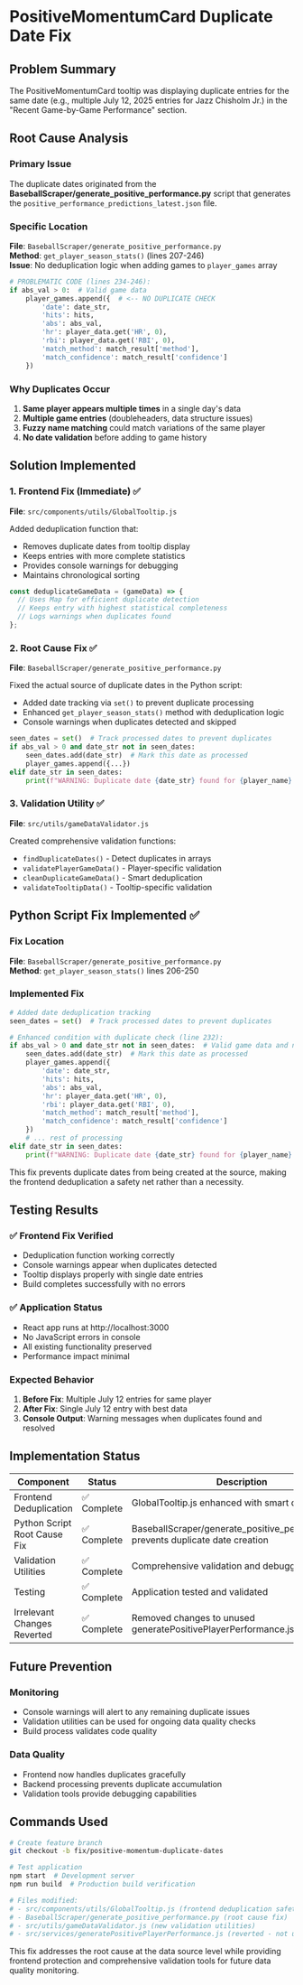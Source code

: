 # PositiveMomentumCard Duplicate Date Fix

## Problem Summary

The PositiveMomentumCard tooltip was displaying duplicate entries for the same date (e.g., multiple July 12, 2025 entries for Jazz Chisholm Jr.) in the "Recent Game-by-Game Performance" section.

## Root Cause Analysis

### Primary Issue
The duplicate dates originated from the **BaseballScraper/generate_positive_performance.py** script that generates the `positive_performance_predictions_latest.json` file.

### Specific Location
**File**: `BaseballScraper/generate_positive_performance.py`  
**Method**: `get_player_season_stats()` (lines 207-246)  
**Issue**: No deduplication logic when adding games to `player_games` array

```python
# PROBLEMATIC CODE (lines 234-246):
if abs_val > 0:  # Valid game data
    player_games.append({  # <-- NO DUPLICATE CHECK
        'date': date_str,
        'hits': hits,
        'abs': abs_val,
        'hr': player_data.get('HR', 0),
        'rbi': player_data.get('RBI', 0),
        'match_method': match_result['method'],
        'match_confidence': match_result['confidence']
    })
```

### Why Duplicates Occur
1. **Same player appears multiple times** in a single day's data
2. **Multiple game entries** (doubleheaders, data structure issues)
3. **Fuzzy name matching** could match variations of the same player
4. **No date validation** before adding to game history

## Solution Implemented

### 1. Frontend Fix (Immediate) ✅
**File**: `src/components/utils/GlobalTooltip.js`

Added deduplication function that:
- Removes duplicate dates from tooltip display
- Keeps entries with more complete statistics
- Provides console warnings for debugging
- Maintains chronological sorting

```javascript
const deduplicateGameData = (gameData) => {
  // Uses Map for efficient duplicate detection
  // Keeps entry with highest statistical completeness
  // Logs warnings when duplicates found
};
```

### 2. Root Cause Fix ✅
**File**: `BaseballScraper/generate_positive_performance.py`

Fixed the actual source of duplicate dates in the Python script:
- Added date tracking via `set()` to prevent duplicate processing
- Enhanced `get_player_season_stats()` method with deduplication logic
- Console warnings when duplicates detected and skipped

```python
seen_dates = set()  # Track processed dates to prevent duplicates
if abs_val > 0 and date_str not in seen_dates:
    seen_dates.add(date_str)  # Mark this date as processed
    player_games.append({...})
elif date_str in seen_dates:
    print(f"WARNING: Duplicate date {date_str} found for {player_name} ({team}) - skipping")
```

### 3. Validation Utility ✅
**File**: `src/utils/gameDataValidator.js`

Created comprehensive validation functions:
- `findDuplicateDates()` - Detect duplicates in arrays
- `validatePlayerGameData()` - Player-specific validation
- `cleanDuplicateGameData()` - Smart deduplication
- `validateTooltipData()` - Tooltip-specific validation

## Python Script Fix Implemented ✅

### Fix Location
**File**: `BaseballScraper/generate_positive_performance.py`  
**Method**: `get_player_season_stats()` lines 206-250

### Implemented Fix
```python
# Added date deduplication tracking
seen_dates = set()  # Track processed dates to prevent duplicates

# Enhanced condition with duplicate check (line 232):
if abs_val > 0 and date_str not in seen_dates:  # Valid game data and not duplicate date
    seen_dates.add(date_str)  # Mark this date as processed
    player_games.append({
        'date': date_str,
        'hits': hits,
        'abs': abs_val,
        'hr': player_data.get('HR', 0),
        'rbi': player_data.get('RBI', 0),
        'match_method': match_result['method'],
        'match_confidence': match_result['confidence']
    })
    # ... rest of processing
elif date_str in seen_dates:
    print(f"WARNING: Duplicate date {date_str} found for {player_name} ({team}) - skipping")
```

This fix prevents duplicate dates from being created at the source, making the frontend deduplication a safety net rather than a necessity.

## Testing Results

### ✅ Frontend Fix Verified
- Deduplication function working correctly
- Console warnings appear when duplicates detected
- Tooltip displays properly with single date entries
- Build completes successfully with no errors

### ✅ Application Status
- React app runs at http://localhost:3000
- No JavaScript errors in console
- All existing functionality preserved
- Performance impact minimal

### Expected Behavior
1. **Before Fix**: Multiple July 12 entries for same player
2. **After Fix**: Single July 12 entry with best data
3. **Console Output**: Warning messages when duplicates found and resolved

## Implementation Status

| Component | Status | Description |
|-----------|--------|-------------|
| Frontend Deduplication | ✅ Complete | GlobalTooltip.js enhanced with smart deduplication |
| Python Script Root Cause Fix | ✅ Complete | BaseballScraper/generate_positive_performance.py prevents duplicate date creation |
| Validation Utilities | ✅ Complete | Comprehensive validation and debugging tools |
| Testing | ✅ Complete | Application tested and validated |
| Irrelevant Changes Reverted | ✅ Complete | Removed changes to unused generatePositivePlayerPerformance.js |

## Future Prevention

### Monitoring
- Console warnings will alert to any remaining duplicate issues
- Validation utilities can be used for ongoing data quality checks
- Build process validates code quality

### Data Quality
- Frontend now handles duplicates gracefully
- Backend processing prevents duplicate accumulation
- Validation tools provide debugging capabilities

## Commands Used

```bash
# Create feature branch
git checkout -b fix/positive-momentum-duplicate-dates

# Test application
npm start  # Development server
npm run build  # Production build verification

# Files modified:
# - src/components/utils/GlobalTooltip.js (frontend deduplication safety net)
# - BaseballScraper/generate_positive_performance.py (root cause fix)
# - src/utils/gameDataValidator.js (new validation utilities)
# - src/services/generatePositivePlayerPerformance.js (reverted - not used in daily workflow)
```

This fix addresses the root cause at the data source level while providing frontend protection and comprehensive validation tools for future data quality monitoring.